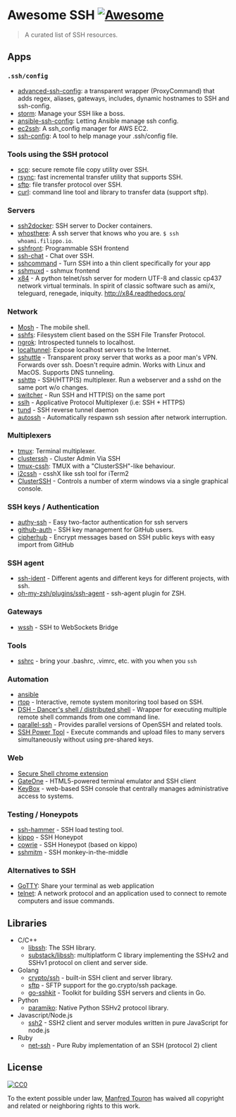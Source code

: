 # Awesome SSH [![Awesome](https://cdn.rawgit.com/sindresorhus/awesome/d7305f38d29fed78fa85652e3a63e154dd8e8829/media/badge.svg)](https://github.com/sindresorhus/awesome)


> A curated list of SSH resources.

## Apps

### `.ssh/config`

* [advanced-ssh-config](https://github.com/moul/advanced-ssh-config): a transparent wrapper (ProxyCommand) that adds regex, aliases, gateways, includes, dynamic hostnames to SSH and ssh-config.
* [storm](https://github.com/emre/storm): Manage your SSH like a boss.
* [ansible-ssh-config](https://github.com/gaqzi/ansible-ssh-config): Letting Ansible manage ssh config.
* [ec2ssh](https://github.com/mirakui/ec2ssh): A ssh_config manager for AWS EC2.
* [ssh-config](https://github.com/dbrady/ssh-config): A tool to help manage your .ssh/config file.

### Tools using the SSH protocol

* [scp](http://linux.die.net/man/1/scp): secure remote file copy utility over SSH.
* [rsync](https://rsync.samba.org): fast incremental transfer utility that supports SSH.
* [sftp](https://en.wikipedia.org/wiki/SSH_File_Transfer_Protocol): file transfer protocol over SSH.
* [curl](http://curl.haxx.se): command line tool and library to transfer data (support sftp).

### Servers

* [ssh2docker](https://github.com/moul/ssh2docker): SSH server to Docker containers.
* [whosthere](https://github.com/FiloSottile/whosthere): A ssh server that knows who you are. `$ ssh whoami.filippo.io`.
* [sshfront](https://github.com/gliderlabs/sshfront): Programmable SSH frontend
* [ssh-chat](https://github.com/shazow/ssh-chat) - Chat over SSH.
* [sshcommand](https://github.com/dokku/sshcommand) - Turn SSH into a thin client specifically for your app
* [sshmuxd](https://github.com/joushou/sshmuxd) - sshmux frontend
* [x84](https://github.com/jquast/x84) - A python telnet/ssh server for modern UTF-8 and classic cp437 network virtual terminals. In spirit of classic software such as ami/x, teleguard, renegade, iniquity. http://x84.readthedocs.org/

### Network

* [Mosh](https://mosh.mit.edu) - The mobile shell.
* [sshfs](https://github.com/libfuse/sshfs): Filesystem client based on the SSH File Transfer Protocol.
* [ngrok](https://github.com/inconshreveable/ngrok): Introspected tunnels to localhost.
* [localtunnel](https://github.com/progrium/localtunnel): Expose localhost servers to the Internet.
* [sshuttle](https://github.com/apenwarr/sshuttle) - Transparent proxy server that works as a poor man's VPN. Forwards over ssh. Doesn't require admin. Works with Linux and MacOS. Supports DNS tunneling.
* [sshttp](https://github.com/stealth/sshttp) - SSH/HTTP(S) multiplexer. Run a webserver and a sshd on the same port w/o changes.
* [switcher](https://github.com/jamescun/switcher) - Run SSH and HTTP(S) on the same port
* [sslh](https://github.com/yrutschle/sslh) - Applicative Protocol Multiplexer (i.e: SSH + HTTPS)
* [tund](https://github.com/aphyr/tund) - SSH reverse tunnel daemon
* [autossh](http://www.harding.motd.ca/autossh/) - Automatically respawn ssh session after network interruption.

### Multiplexers

* [tmux](https://tmux.github.io): Terminal multiplexer.
* [clusterssh](https://github.com/duncs/clusterssh) - Cluster Admin Via SSH
* [tmux-cssh](https://github.com/dennishafemann/tmux-cssh): TMUX with a "ClusterSSH"-like behaviour.
* [i2cssh](https://github.com/wouterdebie/i2cssh) - csshX like ssh tool for iTerm2
* [ClusterSSH](http://sourceforge.net/projects/clusterssh/) - Controls a number of xterm windows via a single graphical console.

### SSH keys / Authentication

* [authy-ssh](https://github.com/authy/authy-ssh) - Easy two-factor authentication for ssh servers
* [github-auth](https://github.com/chrishunt/github-auth) - SSH key management for GitHub users.
* [cipherhub](https://github.com/substack/cipherhub) - Encrypt messages based on SSH public keys with easy import from GitHub

### SSH agent

* [ssh-ident](https://github.com/ccontavalli/ssh-ident) - Different agents and different keys for different projects, with ssh.
* [oh-my-zsh/plugins/ssh-agent](https://github.com/robbyrussell/oh-my-zsh/tree/master/plugins/ssh-agent) - ssh-agent plugin for ZSH.

### Gateways

* [wssh](https://github.com/aluzzardi/wssh) - SSH to WebSockets Bridge

### Tools

* [sshrc](https://github.com/Russell91/sshrc) - bring your .bashrc, .vimrc, etc. with you when you `ssh`

### Automation

* [ansible](https://github.com/ansible/ansible)
* [rtop](https://github.com/rapidloop/rtop) - Interactive, remote system monitoring tool based on SSH.
* [DSH - Dancer's shell / distributed shell](https://www.netfort.gr.jp/~dancer/software/dsh.html.en) - Wrapper for executing multiple remote shell commands from one command line.
* [parallel-ssh](https://code.google.com/p/parallel-ssh/) - Provides parallel versions of OpenSSH and related tools.
* [SSH Power Tool](https://code.google.com/p/sshpt/) - Execute commands and upload files to many servers simultaneously without using pre-shared keys.

### Web

* [Secure Shell chrome extension](https://chrome.google.com/webstore/detail/secure-shell/pnhechapfaindjhompbnflcldabbghjo?hl=en)
* [GateOne](https://github.com/liftoff/GateOne) - HTML5-powered terminal emulator and SSH client
* [KeyBox](https://github.com/skavanagh/KeyBox) - web-based SSH console that centrally manages administrative access to systems.

### Testing / Honeypots

* [ssh-hammer](https://github.com/shazow/ssh-hammer) - SSH load testing tool.
* [kippo](https://github.com/desaster/kippo) - SSH Honeypot
* [cowrie](https://github.com/micheloosterhof/cowrie) - SSH Honeypot (based on kippo)
* [sshmitm](http://linux.die.net/man/8/sshmitm) - SSH monkey-in-the-middle

### Alternatives to SSH

* [GoTTY](https://github.com/yudai/gotty): Share your terminal as web application
* [telnet](http://www.telnet.org/htm/faq.htm): A network protocol and an application used to connect to remote computers and issue commands.

## Libraries

* C/C++
  * [libssh](https://www.libssh.org): The SSH library.
  * [substack/libssh](https://github.com/substack/libssh): multiplatform C library implementing the SSHv2 and SSHv1 protocol on client and server side.
* Golang
  * [crypto/ssh](https://godoc.org/golang.org/x/crypto/ssh) - built-in SSH client and server library.
  * [sftp](https://github.com/pkg/sftp) - SFTP support for the go.crypto/ssh package.
  * [go-sshkit](https://github.com/shazow/go-sshkit) - Toolkit for building SSH servers and clients in Go.
* Python
  * [paramiko](https://github.com/paramiko/paramiko): Native Python SSHv2 protocol library.
* Javascript/Node.js
  * [ssh2](https://github.com/mscdex/ssh2) - SSH2 client and server modules written in pure JavaScript for node.js
* Ruby
  * [net-ssh](https://github.com/net-ssh/net-ssh) - Pure Ruby implementation of an SSH (protocol 2) client

## License

[![CC0](https://i.creativecommons.org/p/zero/1.0/88x31.png)](https://creativecommons.org/publicdomain/zero/1.0/)

To the extent possible under law, [Manfred Touron](http://github.com/moul) has waived all copyright and related or neighboring rights to this work.
